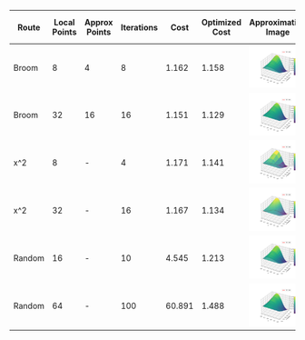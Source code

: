 | Route  | Local Points | Approx Points | Iterations | Cost   | Optimized Cost | Approximation Image                     | Local Variations Image                  |
|--------|--------------|---------------|------------|--------|----------------|-----------------------------------------|-----------------------------------------|
| Broom  | 8            | 4             | 8          | 1.162  | 1.158          | ![Approximation](images/random_1_1.png) | ![Approximation](images/random_1_2.png) |
| Broom  | 32           | 16            | 16         | 1.151  | 1.129          | ![Approximation](images/random_2_1.png) | ![Approximation](images/random_2_2.png) |
| x^2    | 8            | -             | 4          | 1.171  | 1.141          | ![Approximation](images/x2_1_1.png)     | ![Approximation](images/x2_1_2.png)     |
| x^2    | 32           | -             | 16         | 1.167  | 1.134          | ![Approximation](images/x2_2_1.png)     | ![Approximation](images/x2_2_2.png)     |
| Random | 16           | -             | 10         | 4.545  | 1.213          | ![Approximation](images/random_1_1.png) | ![Approximation](images/random_1_2.png) |
| Random | 64           | -             | 100        | 60.891 | 1.488          | ![Approximation](images/random_2_1.png) | ![Approximation](images/random_2_2.png) |